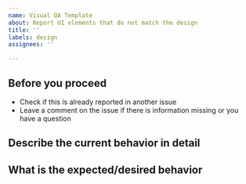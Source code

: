```yaml
---
name: Visual QA Template
about: Report UI elements that do not match the design
title: ''
labels: design
assignees: ''

---
```


## Before you proceed

 - Check if this is already reported in another issue
 - Leave a comment on the issue if there is information missing or you have a question

## Describe the current behavior in detail

## What is the expected/desired behavior
